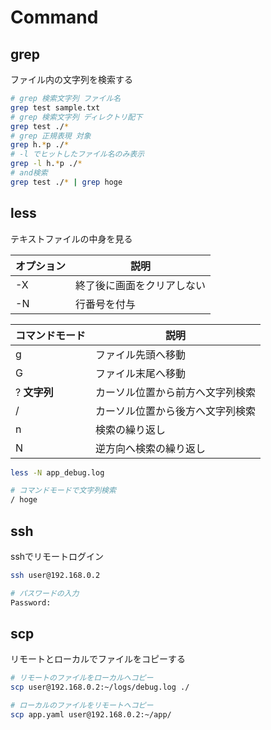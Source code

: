 # Command

## grep

ファイル内の文字列を検索する

```sh
# grep 検索文字列 ファイル名
grep test sample.txt
# grep 検索文字列 ディレクトリ配下
grep test ./*
# grep 正規表現 対象
grep h.*p ./*
# -l でヒットしたファイル名のみ表示
grep -l h.*p ./*
# and検索
grep test ./* | grep hoge
```

## less

テキストファイルの中身を見る

|オプション|説明|
|-|-|
|-X|終了後に画面をクリアしない|
|-N|行番号を付与|

|コマンドモード|説明|
|-|-|
|g|ファイル先頭へ移動|
|G|ファイル末尾へ移動|
|? **文字列** |カーソル位置から前方へ文字列検索|
|/|カーソル位置から後方へ文字列検索|
|n|検索の繰り返し|
|N|逆方向へ検索の繰り返し|

```sh
less -N app_debug.log

# コマンドモードで文字列検索
/ hoge
```

## ssh

sshでリモートログイン

```sh
ssh user@192.168.0.2

# パスワードの入力
Password:
```

## scp

リモートとローカルでファイルをコピーする

```sh
# リモートのファイルをローカルへコピー
scp user@192.168.0.2:~/logs/debug.log ./

# ローカルのファイルをリモートへコピー
scp app.yaml user@192.168.0.2:~/app/
```
